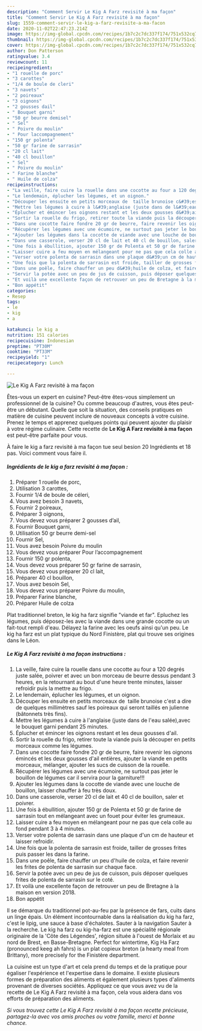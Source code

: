 ```yaml
---
description: "Comment Servir Le Kig A Farz revisité à ma façon"
title: "Comment Servir Le Kig A Farz revisité à ma façon"
slug: 1559-comment-servir-le-kig-a-farz-revisite-a-ma-facon
date: 2020-11-02T22:47:23.214Z
image: https://img-global.cpcdn.com/recipes/1b7c2c7dc337f174/751x532cq70/le-kig-a-farz-revisite-a-ma-facon-photo-principale-de-la-recette.jpg
thumbnail: https://img-global.cpcdn.com/recipes/1b7c2c7dc337f174/751x532cq70/le-kig-a-farz-revisite-a-ma-facon-photo-principale-de-la-recette.jpg
cover: https://img-global.cpcdn.com/recipes/1b7c2c7dc337f174/751x532cq70/le-kig-a-farz-revisite-a-ma-facon-photo-principale-de-la-recette.jpg
author: Don Patterson
ratingvalue: 3.4
reviewcount: 11
recipeingredient:
- "1 rouelle de porc"
- "3 carottes"
- "1/4 de boule de cleri"
- "3 navets"
- "2 poireaux"
- "3 oignons"
- "2 gousses dail"
- " Bouquet garni"
- "50 gr beurre demisel"
- " Sel"
- " Poivre du moulin"
- " Pour laccompagnement"
- "150 gr polenta"
- "50 gr farine de sarrasin"
- "20 cl lait"
- "40 cl bouillon"
- " Sel"
- " Poivre du moulin"
- " Farine blanche"
- " Huile de colza"
recipeinstructions:
- "La veille, faire cuire la rouelle dans une cocotte au four a 120 degrés juste salée, poivrer et avec un bon morceau de beurre dessus pendant 3 heures, en la retournant au bout d&#39;une heure trente minutes, laisser refroidir puis la mettre au frigo."
- "Le lendemain, éplucher les légumes, et un oignon."
- "Découper les ensuite en petits morceaux de  taille brunoise c&#39;est a dire de quelques millimètres sauf les poireaux qui seront taillés en julienne (bâtonnets très fins)."
- "Mettre les légumes à cuire à l&#39;anglaise (juste dans de l&#39;eau salée),avec le bouquet garni pendant 25 minutes."
- "Éplucher et émincer les oignons restant et les deux gousses d&#39;ail."
- "Sortir la rouelle du frigo, retirer toute la viande puis la découper en petits morceaux comme les légumes."
- "Dans une cocotte faire fondre 20 gr de beurre, faire revenir les oignons émincés et les deux gousses d&#39;ail entières, ajouter la viande en petits morceaux, mélanger, ajouter les sucs de cuisson de la rouelle."
- "Récupérer les légumes avec une écumoire, ne surtout pas jeter le bouillon de légumes car il servira pour la garniture!!!"
- "Ajouter les légumes dans la cocotte de viande avec une louche de bouillon, laisser chauffer à feu très doux."
- "Dans une casserole, verser 20 cl de lait et 40 cl de bouillon, saler et poivrer."
- "Une fois à ébullition, ajouter 150 gr de Polenta et 50 gr de farine de sarrasin tout en mélangeant avec un fouet pour éviter les grumeaux."
- "Laisser cuire a feu moyen en mélangeant pour ne pas que cela colle au fond pendant 3 à 4 minutes."
- "Verser votre polenta de sarrasin dans une plaque d&#39;un cm de hauteur et laisser refroidir."
- "Une fois que la polenta de sarrasin est froide, tailler de grosses frites puis passer les dans la farine."
- "Dans une poêle, faire chauffer un peu d&#39;huile de colza, et faire revenir les frites de polenta de sarrasin sur chaque face."
- "Servir la potée avec un peu de jus de cuisson, puis déposer quelques frites de polenta de sarrasin sur le coté."
- "Et voilà une excellente façon de retrouver un peu de Bretagne à la maison en version 2018."
- "Bon appétit"
categories:
- Resep
tags:
- le
- kig
- a

katakunci: le kig a 
nutrition: 151 calories
recipecuisine: Indonesian
preptime: "PT30M"
cooktime: "PT33M"
recipeyield: "1"
recipecategory: Lunch

---
```



![Le Kig A Farz revisité à ma façon](https://img-global.cpcdn.com/recipes/1b7c2c7dc337f174/751x532cq70/le-kig-a-farz-revisite-a-ma-facon-photo-principale-de-la-recette.jpg)

Êtes-vous un expert en cuisine? Peut-être êtes-vous simplement un professionnel de la cuisine? Ou comme beaucoup d'autres, vous êtes peut-être un débutant. Quelle que soit la situation, des conseils pratiques en matière de cuisine peuvent inclure de nouveaux concepts à votre cuisine. Prenez le temps et apprenez quelques points qui peuvent ajouter du plaisir à votre régime culinaire. Cette recette de <strong> Le Kig A Farz revisité à ma façon </strong> est peut-être parfaite pour vous.

<!--inarticleads1-->

À faire le kig a farz revisité à ma façon tue seul besion 20 Ingrédients et 18 pas. Voici comment vous faire il.

##### Ingrédients de le kig a farz revisité à ma façon :

1. Préparer 1 rouelle de porc,
1. Utilisation 3 carottes,
1. Fournir 1/4 de boule de céleri,
1. Vous avez besoin 3 navets,
1. Fournir 2 poireaux,
1. Préparer 3 oignons,
1. Vous devez vous préparer 2 gousses d’ail,
1. Fournir  Bouquet garni,
1. Utilisation 50 gr beurre demi-sel
1. Fournir  Sel,
1. Vous avez besoin  Poivre du moulin
1. Vous devez vous préparer  Pour l’accompagnement
1. Fournir 150 gr polenta,
1. Vous devez vous préparer 50 gr farine de sarrasin,
1. Vous devez vous préparer 20 cl lait,
1. Préparer 40 cl bouillon,
1. Vous avez besoin  Sel,
1. Vous devez vous préparer  Poivre du moulin,
1. Préparer  Farine blanche,
1. Préparer  Huile de colza


Plat traditionnel breton, le kig ha farz signifie &#34;viande et far&#34;. Epluchez les légumes, puis déposez-les avec la viande dans une grande cocotte ou un fait-tout rempli d&#39;eau. Délayez la farine avec les oeufs ainsi qu&#39;un peu. Le kig ha farz est un plat typique du Nord Finistère, plat qui trouve ses origines dans le Léon. 

<!--inarticleads2-->

##### Le Kig A Farz revisité à ma façon instructions :

1. La veille, faire cuire la rouelle dans une cocotte au four a 120 degrés juste salée, poivrer et avec un bon morceau de beurre dessus pendant 3 heures, en la retournant au bout d&#39;une heure trente minutes, laisser refroidir puis la mettre au frigo.
1. Le lendemain, éplucher les légumes, et un oignon.
1. Découper les ensuite en petits morceaux de  taille brunoise c&#39;est a dire de quelques millimètres sauf les poireaux qui seront taillés en julienne (bâtonnets très fins).
1. Mettre les légumes à cuire à l&#39;anglaise (juste dans de l&#39;eau salée),avec le bouquet garni pendant 25 minutes.
1. Éplucher et émincer les oignons restant et les deux gousses d&#39;ail.
1. Sortir la rouelle du frigo, retirer toute la viande puis la découper en petits morceaux comme les légumes.
1. Dans une cocotte faire fondre 20 gr de beurre, faire revenir les oignons émincés et les deux gousses d&#39;ail entières, ajouter la viande en petits morceaux, mélanger, ajouter les sucs de cuisson de la rouelle.
1. Récupérer les légumes avec une écumoire, ne surtout pas jeter le bouillon de légumes car il servira pour la garniture!!!
1. Ajouter les légumes dans la cocotte de viande avec une louche de bouillon, laisser chauffer à feu très doux.
1. Dans une casserole, verser 20 cl de lait et 40 cl de bouillon, saler et poivrer.
1. Une fois à ébullition, ajouter 150 gr de Polenta et 50 gr de farine de sarrasin tout en mélangeant avec un fouet pour éviter les grumeaux.
1. Laisser cuire a feu moyen en mélangeant pour ne pas que cela colle au fond pendant 3 à 4 minutes.
1. Verser votre polenta de sarrasin dans une plaque d&#39;un cm de hauteur et laisser refroidir.
1. Une fois que la polenta de sarrasin est froide, tailler de grosses frites puis passer les dans la farine.
1. Dans une poêle, faire chauffer un peu d&#39;huile de colza, et faire revenir les frites de polenta de sarrasin sur chaque face.
1. Servir la potée avec un peu de jus de cuisson, puis déposer quelques frites de polenta de sarrasin sur le coté.
1. Et voilà une excellente façon de retrouver un peu de Bretagne à la maison en version 2018.
1. Bon appétit


Il se démarque du traditionnel pot-au-feu par la présence de fars, cuits dans un linge épais. Un élément incontournable dans la réalisation du kig ha farz, c&#39;est le lipig, une sauce à base d&#39;échalotes. Sauter à la navigation Sauter à la recherche. Le kig ha farz ou kig-ha-farz est une spécialité régionale originaire de la &#39;Côte des Légendes&#39;, région située à l&#39;ouest de Morlaix et au nord de Brest, en Basse-Bretagne. Perfect for wintertime, Kig Ha Farz (pronounced keeg ah fahrs) is un plat copieux breton (a hearty meal from Brittany), more precisely for the Finistère department. 

<!--inarticleads1-->

<p>
La cuisine est un type d'art et cela prend du temps et de la pratique pour égaliser l'expérience et l'expertise dans le domaine. Il existe plusieurs formes de préparation des aliments et également plusieurs types d'aliments provenant de diverses sociétés. Appliquez ce que vous avez vu de la recette de Le Kig A Farz revisité à ma façon, cela vous aidera dans vos efforts de préparation des aliments.
</p>

<p>
<i>Si vous trouvez cette Le Kig A Farz revisité à ma façon recette précieuse, partagez-la avec vos amis proches ou votre famille, merci et bonne chance.</i>
</p>
